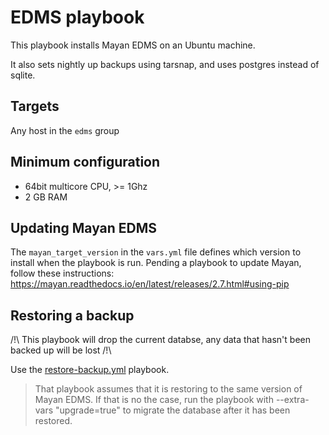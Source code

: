 # EDMS playbook

This playbook installs Mayan EDMS on an Ubuntu machine.

It also sets nightly up backups using tarsnap, and uses postgres instead of sqlite.

## Targets

Any host in the `edms` group

## Minimum configuration

- 64bit multicore CPU, >= 1Ghz
- 2 GB RAM

## Updating Mayan EDMS

The `mayan_target_version` in the `vars.yml` file defines which version to
install when the playbook is run. Pending a playbook to update Mayan, follow
these instructions:
https://mayan.readthedocs.io/en/latest/releases/2.7.html#using-pip


## Restoring a backup

/!\ This playbook will drop the current databse, any data that hasn't been
backed up will be lost /!\

Use the [restore-backup.yml](./restore-backup.yml) playbook.

> That playbook assumes that it is restoring to the same version of Mayan EDMS.
> If that is no the case, run the playbook with --extra-vars "upgrade=true" to
> migrate the database after it has been restored.
